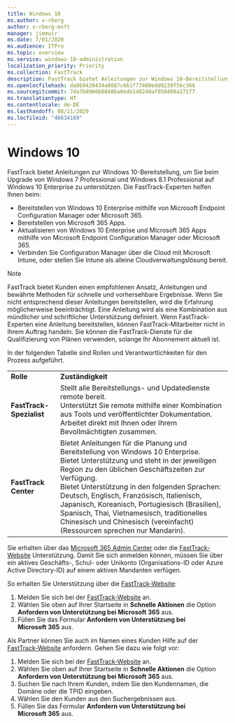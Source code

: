 ```yaml
---
title: Windows 10
ms.author: v-rberg
author: v-rberg-msft
manager: jimmuir
ms.date: 7/01/2020
ms.audience: ITPro
ms.topic: overview
ms.service: windows-10-administration
localization_priority: Priority
ms.collection: FastTrack
description: FastTrack bietet Anleitungen zur Windows 10-Bereitstellung, um Sie beim Upgrade von Windows 7 Professional und Windows 8.1 Professional auf Windows 10 Enterprise zu unterstützen.
ms.openlocfilehash: da069420434a8087c661f77400edd9239f56c366
ms.sourcegitcommit: 7da7b0966b08486a0ede148240af958408a271f7
ms.translationtype: HT
ms.contentlocale: de-DE
ms.lasthandoff: 08/11/2020
ms.locfileid: "46634169"
---
```

# <a name="windows-10"></a>Windows 10

FastTrack bietet Anleitungen zur Windows 10-Bereitstellung, um Sie beim Upgrade von Windows 7 Professional und Windows 8.1 Professional auf Windows 10 Enterprise zu unterstützen. Die FastTrack-Experten helfen Ihnen beim:

- Bereitstellen von Windows 10 Enterprise mithilfe von Microsoft Endpoint Configuration Manager oder Microsoft 365.
- Bereitstellen von Microsoft 365 Apps. 
- Aktualisieren von Windows 10 Enterprise und Microsoft 365 Apps mithilfe von Microsoft Endpoint Configuration Manager oder Microsoft 365.
- Verbinden Sie Configuration Manager über die Cloud mit Microsoft Intune, oder stellen Sie Intune als alleine Cloudverwaltungslösung bereit.
  
> [!NOTE]
> FastTrack bietet Kunden einen empfohlenen Ansatz, Anleitungen und bewährte Methoden für schnelle und vorhersehbare Ergebnisse. Wenn Sie nicht entsprechend dieser Anleitungen bereitstellen, wird die Erfahrung möglicherweise beeinträchtigt. Eine Anleitung wird als eine Kombination aus mündlicher und schriftlicher Unterstützung definiert. Wenn FastTrack-Experten eine Anleitung bereitstellen, können FastTrack-Mitarbeiter nicht in Ihrem Auftrag handeln. Sie können die FastTrack-Dienste für die Qualifizierung von Plänen verwenden, solange Ihr Abonnement aktuell ist.  
    
In der folgenden Tabelle sind Rollen und Verantwortlichkeiten für den Prozess aufgeführt.

|||
|:-----|:-----|
|**Rolle** <br/> |**Zuständigkeit** <br/> |
|**FastTrack-Spezialist** <br/> |Stellt alle Bereitstellungs- und Updatedienste remote bereit.  <br/> Unterstützt Sie remote mithilfe einer Kombination aus Tools und veröffentlichter Dokumentation. <br/> Arbeitet direkt mit Ihnen oder Ihrem Bevollmächtigten zusammen.|
|**FastTrack Center**  <br/> |Bietet Anleitungen für die Planung und Bereitstellung von Windows 10 Enterprise.   <br/> Bietet Unterstützung und steht in der jeweiligen Region zu den üblichen Geschäftszeiten zur Verfügung. <br/> Bietet Unterstützung in den folgenden Sprachen: Deutsch, Englisch, Französisch, Italienisch, Japanisch, Koreanisch, Portugiesisch (Brasilien), Spanisch, Thai, Vietnamesisch, traditionelles Chinesisch und Chinesisch (vereinfacht) (Ressourcen sprechen nur Mandarin).|
 
Sie erhalten über das [Microsoft 365 Admin Center](https://go.microsoft.com/fwlink/?linkid=2032704) oder die [FastTrack-Website](https://go.microsoft.com/fwlink/?linkid=780698) Unterstützung. Damit Sie sich anmelden können, müssen Sie über ein aktives Geschäfts-, Schul- oder Unikonto (Organisations-ID oder Azure Active Directory-ID) auf einem aktiven Mandanten verfügen. 

So erhalten Sie Unterstützung über die [FastTrack-Website](https://go.microsoft.com/fwlink/?linkid=780698): 
1.    Melden Sie sich bei der [FastTrack-Website](https://go.microsoft.com/fwlink/?linkid=780698) an. 
2.    Wählen Sie oben auf Ihrer Startseite in **Schnelle Aktionen** die Option **Anfordern von Unterstützung bei Microsoft 365** aus.
3.    Füllen Sie das Formular **Anfordern von Unterstützung bei Microsoft 365** aus.
  
Als Partner können Sie auch im Namen eines Kunden Hilfe auf der [FastTrack-Website](https://go.microsoft.com/fwlink/?linkid=780698) anfordern. Gehen Sie dazu wie folgt vor:
1.    Melden Sie sich bei der [FastTrack-Website](https://go.microsoft.com/fwlink/?linkid=780698) an. 
2.    Wählen Sie oben auf Ihrer Startseite in **Schnelle Aktionen** die Option **Anfordern von Unterstützung bei Microsoft 365** aus.
3.    Suchen Sie nach Ihrem Kunden, indem Sie den Kundennamen, die Domäne oder die TPID eingeben.
4.    Wählen Sie den Kunden aus den Suchergebnissen aus.
5.    Füllen Sie das Formular **Anfordern von Unterstützung bei Microsoft 365** aus.
 
